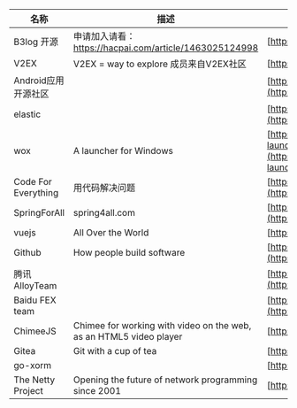|名称|描述|站点|Github|
|--|-----|---------|--------|
|B3log 开源|申请加入请看： https://hacpai.com/article/1463025124998|[https://b3log.org](https://b3log.org)|[b2log](https://github.com/b3log)|
|V2EX|V2EX = way to explore 成员来自V2EX社区|[https://v2ex.com](https://v2ex.com)|[v2git](https://github.com/v2git)|
|Android应用开源社区||[http://www.micode.net](http://www.micode.net)|[micode](https://github.com/MiCode/)|
|elastic||[https://www.elastic.co](https://www.elastic.co)|[elastic](https://github.com/elastic)|
|wox|A launcher for Windows|[https://github.com/organizations/Wox-launcher](https://github.com/organizations/Wox-launcher)|[Wox-launcher](https://github.com/Wox-launcher)|
|Code For Everything|用代码解决问题|[https://code4everything.org/](https://code4everything.org/)|[code4everything](https://github.com/code4everything)|
|SpringForAll|spring4all.com|[http://www.spring4all.com](http://www.spring4all.com)|[spring4all](https://github.com/springforall)|
|vuejs|All Over the World|[https://vuejs.org](https://vuejs.org)|[vuejs](https://github.com/vuejs)|
|Github|How people build software|[https://github.com/about](https://github.com/about)|[github](https://github.com/github)|
|腾讯 AlloyTeam||[http://www.alloyteam.com/](http://www.alloyteam.com/)|[alloyteam](https://github.com/alloyteam)|
|Baidu FEX team||[http://fex.baidu.com/](http://fex.baidu.com/)|[fex](https://github.com/fex-team/)|
|ChimeeJS|Chimee for working with video on the web, as an HTML5 video player|[http://chimee.org/](http://chimee.org/)|[Chimeejs](https://github.com/Chimeejs)|
|Gitea|Git with a cup of tea|[https://gitea.io](https://gitea.io)|[go-gitea](https://github.com/go-gitea)|
|go-xorm||[http://xorm.io](http://xorm.io)|[go-xorm](https://github.com/go-xorm)|
|The Netty Project|Opening the future of network programming since 2001|[http://netty.io/](http://netty.io/)|[netty](https://github.com/netty)|